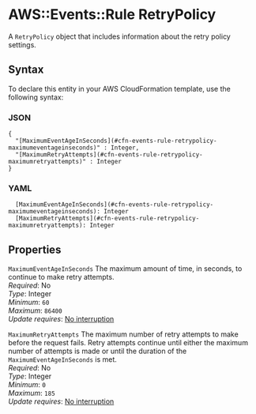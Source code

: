 # AWS::Events::Rule RetryPolicy<a name="aws-properties-events-rule-retrypolicy"></a>

A `RetryPolicy` object that includes information about the retry policy settings\.

## Syntax<a name="aws-properties-events-rule-retrypolicy-syntax"></a>

To declare this entity in your AWS CloudFormation template, use the following syntax:

### JSON<a name="aws-properties-events-rule-retrypolicy-syntax.json"></a>

```
{
  "[MaximumEventAgeInSeconds](#cfn-events-rule-retrypolicy-maximumeventageinseconds)" : Integer,
  "[MaximumRetryAttempts](#cfn-events-rule-retrypolicy-maximumretryattempts)" : Integer
}
```

### YAML<a name="aws-properties-events-rule-retrypolicy-syntax.yaml"></a>

```
  [MaximumEventAgeInSeconds](#cfn-events-rule-retrypolicy-maximumeventageinseconds): Integer
  [MaximumRetryAttempts](#cfn-events-rule-retrypolicy-maximumretryattempts): Integer
```

## Properties<a name="aws-properties-events-rule-retrypolicy-properties"></a>

`MaximumEventAgeInSeconds`  <a name="cfn-events-rule-retrypolicy-maximumeventageinseconds"></a>
The maximum amount of time, in seconds, to continue to make retry attempts\.  
*Required*: No  
*Type*: Integer  
*Minimum*: `60`  
*Maximum*: `86400`  
*Update requires*: [No interruption](https://docs.aws.amazon.com/AWSCloudFormation/latest/UserGuide/using-cfn-updating-stacks-update-behaviors.html#update-no-interrupt)

`MaximumRetryAttempts`  <a name="cfn-events-rule-retrypolicy-maximumretryattempts"></a>
The maximum number of retry attempts to make before the request fails\. Retry attempts continue until either the maximum number of attempts is made or until the duration of the `MaximumEventAgeInSeconds` is met\.  
*Required*: No  
*Type*: Integer  
*Minimum*: `0`  
*Maximum*: `185`  
*Update requires*: [No interruption](https://docs.aws.amazon.com/AWSCloudFormation/latest/UserGuide/using-cfn-updating-stacks-update-behaviors.html#update-no-interrupt)